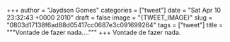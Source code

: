
+++
author = "Jaydson Gomes"
categories = ["tweet"]
date = "Sat Apr 10 23:32:43 +0000 2010"
draft = false
image = "{TWEET_IMAGE}"
slug = "0803d17138f6ad88d05417cc0687e3c091699264"
tags = ["tweet"]
title = """Vontade de fazer nada...."""
+++
Vontade de fazer nada.
